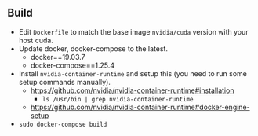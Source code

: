 
## Build

- Edit `Dockerfile` to match the base image `nvidia/cuda` version with your host cuda.
- Update docker, docker-compose to the latest.
  - docker==19.03.7
  - docker-compose==1.25.4
- Install `nvidia-container-runtime` and setup this (you need to run some setup commands manually).
  - https://github.com/nvidia/nvidia-container-runtime#installation
    - `ls /usr/bin | grep nvidia-container-runtime`
  - https://github.com/nvidia/nvidia-container-runtime#docker-engine-setup
- `sudo docker-compose build`
